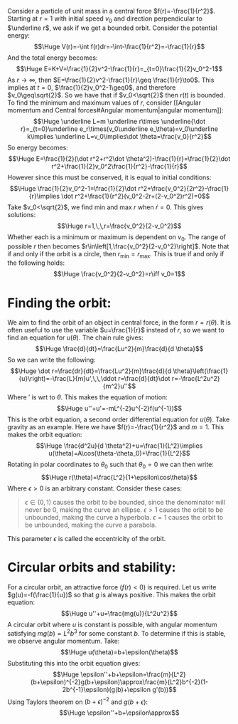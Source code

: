 Consider a particle of unit mass in a central force $f(r)=-\frac{1}{r^2}$. Starting at $r=1$ with initial speed $v_0$ and direction perpendicular to $\underline r$, we ask if we get a bounded orbit. Consider the potential energy:$$\Huge V(r)=-\int f(r)dr=-\int-\frac{1}{r^2}=-\frac{1}{r}$$And the total energy becomes:$$\Huge E=K+V=\frac{1}{2}v^2-\frac{1}{r}=_{t=0}\frac{1}{2}v_0^2-1$$As $r\to\infty$, then $E=\frac{1}{2}v^2-\frac{1}{r}\geq \frac{1}{r}\to0$. This implies at $t=0$, $\frac{1}{2}v_0^2-1\geq0$, and therefore $v_0\geq\sqrt{2}$. So we have that if $v_0<\sqrt{2}$ then $r(t)$ is bounded. To find the minimum and maximum values of $r$, consider [[Angular momentum and Central forces#Angular momentum|angular momentum]]: $$\Huge \underline L=m \underline r\times \underline{\dot r}=_{t=0}\underline e_r\times(v_0\underline e_\theta)=v_0\underline k\implies \underline L=v_0\implies\dot \theta=\frac{v_0}{r^2}$$So energy becomes:$$\Huge E=\frac{1}{2}(\dot r^2+r^2\dot \theta^2)-\frac{1}{r}=\frac{1}{2}\dot r^2+\frac{1}{2}v_0^2\frac{1}{r^2}-\frac{1}{r}$$However since this must be conserved, it is equal to initial conditions:$$\Huge \frac{1}{2}v_0^2-1=\frac{1}{2}\dot r^2+\frac{v_0^2}{2r^2}-\frac{1}{r}\implies \dot r^2+\frac{1}{r^2}(v_0^2-2r+(2-v_0^2)r^2)=0$$Take $v_0<\sqrt{2}$, we find min and max $r$ when $\dot r=0$. This gives solutions:$$\Huge r=1,\,\,r=\frac{v_0^2}{2-v_0^2}$$Whether each is a minimum or maximum is dependent on $v_0$. The range of possible $r$ then becomes $r\in\left[1,\frac{v_0^2}{2-v_0^2}\right]$. Note that if and only if the orbit is a circle, then $r_{\text{min}}=r_{\text{max}}$. This is true if and only if the following holds:$$\Huge \frac{v_0^2}{2-v_0^2}=r\iff v_0=1$$
# Finding the orbit:

We aim to find the orbit of an object in central force, in the form $r=r(\theta)$. It is often useful to use the variable $u=\frac{1}{r}$ instead of $r$, so we want to find an equation for $u(\theta)$. The chain rule gives:$$\Huge \frac{d}{dt}=\frac{Lu^2}{m}\frac{d}{d \theta}$$So we can write the following:$$\Huge \dot r=\frac{dr}{dt}=\frac{Lu^2}{m}\frac{d}{d \theta}\left(\frac{1}{u}\right)=-\frac{L}{m}u',\,\,\ddot r=\frac{d}{dt}\dot r=-\frac{L^2u^2}{m^2}u''$$Where $'$ is wrt to $\theta$. This makes the equation of motion:$$\Huge u''+u'=-mL^{-2}u^{-2}f(u^{-1})$$This is the orbit equation,  a second order differential equation for $u(\theta)$. Take gravity as an example. Here we have $f(r)=-\frac{1}{r^2}$ and $m=1$. This makes the orbit equation:$$\Huge \frac{d^2u}{d \theta^2}+u=\frac{1}{L^2}\implies u(\theta)=A\cos(\theta-\theta_0)+\frac{1}{L^2}$$Rotating in polar coordinates to $\theta_0$ such that $\theta_0=0$ we can then write:$$\Huge r(\theta)=\frac{L^2}{1+\epsilon\cos\theta}$$Where $\epsilon>0$ is an arbitrary constant. Consider these cases:
> $\epsilon\in(0,1)$ causes the orbit to be bounded, since the denominator will never be $0$, making the curve an ellipse.
> $\epsilon>1$ causes the orbit to be unbounded, making the curve a hyperbola.
> $\epsilon=1$ causes the orbit to be unbounded, making the curve a parabola.

This parameter $\epsilon$ is called the eccentricity of the orbit.

# Circular orbits and stability:

For a circular orbit, an attractive force ($f(r)<0$) is required. Let us write $g(u)=-f(\frac{1}{u})$ so that $g$ is always positive. This makes the orbit equation:$$\Huge u''+u=\frac{mg(u)}{L^2u^2}$$A circular orbit where $u$ is constant is possible, with angular momentum satisfying $mg(b)=L^2b^3$ for some constant $b$. To determine if this is stable, we observe angular momentum. Take:$$\Huge u(\theta)=b+\epsilon(\theta)$$Substituting this into the orbit equation gives:$$\Huge \epsilon''+b+\epsilon=\frac{m}{L^2}(b+\epsilon)^{-2}g(b+\epsilon)\approx\frac{m}{L^2}b^{-2}(1-2b^{-1}\epsilon)(g(b)+\epsilon g'(b))$$Using Taylors theorem on $(b+ \epsilon)^{-2}$ and $g(b+\epsilon)$:$$\Huge \epsilon''+b+\epsilon\approx$$